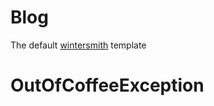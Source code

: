 
# Blog

The default [wintersmith](https://github.com/jnordberg/wintersmith) template
# OutOfCoffeeException 
